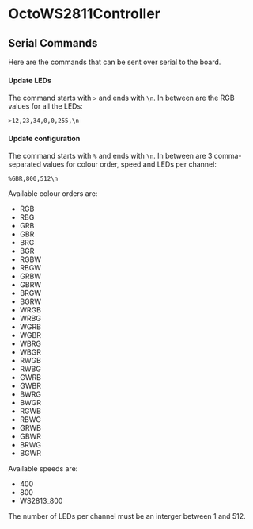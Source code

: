 # OctoWS2811Controller
 
## Serial Commands

Here are the commands that can be sent over serial to the board.

#### Update LEDs

The command starts with `>` and ends with `\n`. In between are the RGB values for all the LEDs:

```
>12,23,34,0,0,255,\n
```

#### Update configuration

The command starts with `%` and ends with `\n`. In between are 3 comma-separated values for colour order,
speed and LEDs per channel:

```
%GBR,800,512\n
```

Available colour orders are: 

  - RGB
  - RBG
  - GRB
  - GBR
  - BRG
  - BGR
  - RGBW
  - RBGW
  - GRBW
  - GBRW
  - BRGW
  - BGRW
  - WRGB
  - WRBG
  - WGRB
  - WGBR
  - WBRG
  - WBGR
  - RWGB
  - RWBG
  - GWRB
  - GWBR
  - BWRG
  - BWGR
  - RGWB
  - RBWG
  - GRWB
  - GBWR
  - BRWG
  - BGWR

Available speeds are:

  - 400
  - 800
  - WS2813_800

The number of LEDs per channel must be an interger between 1 and 512.
